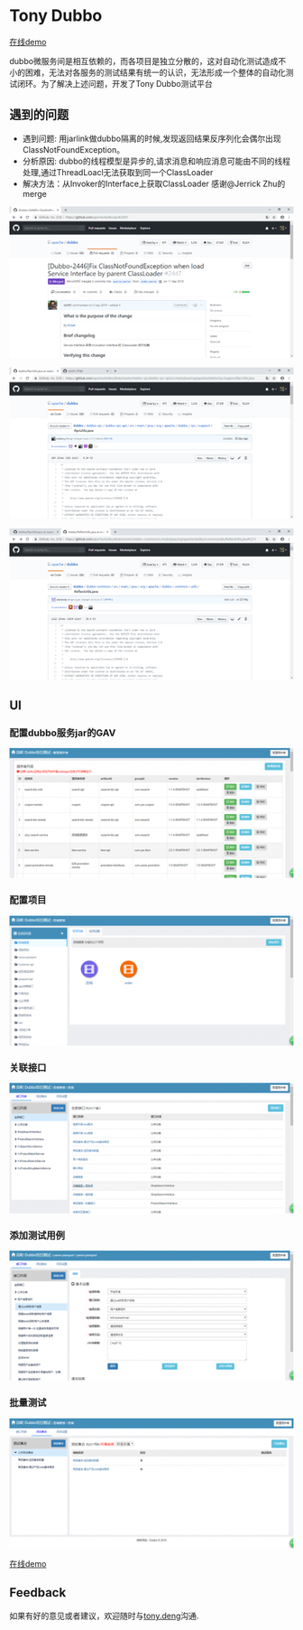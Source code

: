 # Tony Dubbo

[在线demo][demo]

dubbo微服务间是相互依赖的，而各项目是独立分散的，这对自动化测试造成不小的困难，无法对各服务的测试结果有统一的认识，无法形成一个整体的自动化测试闭环。为了解决上述问题，开发了Tony Dubbo测试平台

## 遇到的问题
* 遇到问题: 用jarlink做dubbo隔离的时候,发现返回结果反序列化会偶尔出现ClassNotFoundException。
* 分析原因: dubbo的线程模型是异步的,请求消息和响应消息可能由不同的线程处理,通过ThreadLoacl无法获取到同一个ClassLoader
* 解决方法：从Invoker的Interface上获取ClassLoader
感谢@Jerrick Zhu的merge

![tony-dubbo](../images/tony-dubbo/merge_1.png)

![tony-dubbo](../images/tony-dubbo/merge_2.png)

![tony-dubbo](../images/tony-dubbo/merge_3.png)

## UI

### 配置dubbo服务jar的GAV
![tony-dubbo](../images/tony-dubbo/1.png)
### 配置项目
![tony-dubbo](../images/tony-dubbo/2.png)
### 关联接口
![tony-dubbo](../images/tony-dubbo/3.png)
### 添加测试用例
![tony-dubbo](../images/tony-dubbo/4.png)
### 批量测试
![tony-dubbo](../images/tony-dubbo/5.png)

[在线demo][demo]

## Feedback

如果有好的意见或者建议，欢迎随时与[tony.deng][mail]沟通.

 [mail]: mailto:dz_005@163.com
 [demo]: http://dubbo.dengzhi.vip/view/dubbo/providerList
